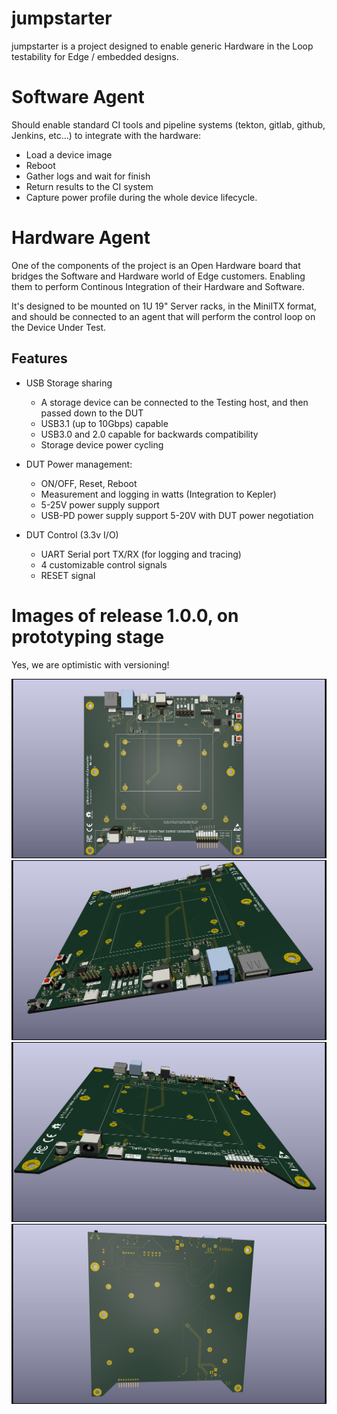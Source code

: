 # jumpstarter
jumpstarter is a project designed to enable generic Hardware in the Loop testability for Edge / embedded designs.

# Software Agent

Should enable standard CI tools and pipeline systems (tekton, gitlab, github, Jenkins, etc...) to integrate with the hardware:
 * Load a device image
 * Reboot
 * Gather logs and wait for finish
 * Return results to the CI system
 * Capture power profile during the whole device lifecycle.

# Hardware Agent
One of the components of the project is an Open Hardware board that bridges the Software and Hardware world
of Edge customers. Enabling them to perform Continous Integration of their Hardware and Software.

It's designed to be mounted on 1U 19" Server racks, in the MiniITX format, and should be connected to an
agent that will perform the control loop on the Device Under Test.

## Features

* USB Storage sharing
  * A storage device can be connected to the Testing host, and then passed down to the DUT
  * USB3.1 (up to 10Gbps) capable
  * USB3.0 and 2.0 capable for backwards compatibility
  * Storage device power cycling

* DUT Power management:
  * ON/OFF, Reset, Reboot
  * Measurement and logging in watts (Integration to Kepler)
  * 5-25V power supply support
  * USB-PD power supply support 5-20V with DUT power negotiation
 
* DUT Control (3.3v I/O)
  * UART Serial port TX/RX (for logging and tracing)
  * 4 customizable control signals
  * RESET signal


# Images of release 1.0.0, on prototyping stage

Yes, we are optimistic with versioning!

![image](./manufacturing/1.0.0/jumpstarter_top.jpg)
![image](./manufacturing/1.0.0/jumpstarter_up.jpg)
![image](./manufacturing/1.0.0/jumpstarter_low.jpg)
![image](./manufacturing/1.0.0/jumpstarter_bottom.jpg)

